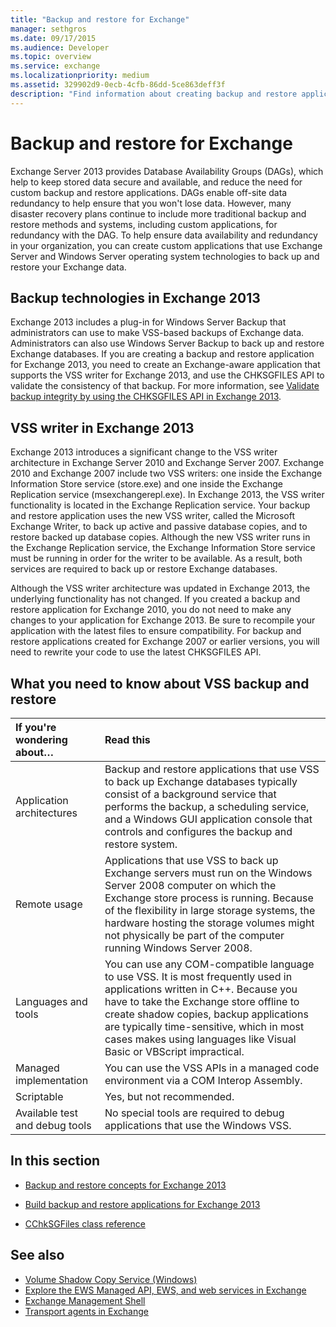 ```yaml
---
title: "Backup and restore for Exchange"
manager: sethgros
ms.date: 09/17/2015
ms.audience: Developer
ms.topic: overview
ms.service: exchange
ms.localizationpriority: medium
ms.assetid: 329902d9-0ecb-4cfb-86dd-5ce863deff3f
description: "Find information about creating backup and restore applications for Exchange 2013."
---
```


# Backup and restore for Exchange
  
Exchange Server 2013 provides Database Availability Groups (DAGs), which help to keep stored data secure and available, and reduce the need for custom backup and restore applications. DAGs enable off-site data redundancy to help ensure that you won't lose data. However, many disaster recovery plans continue to include more traditional backup and restore methods and systems, including custom applications, for redundancy with the DAG. To help ensure data availability and redundancy in your organization, you can create custom applications that use Exchange Server and Windows Server operating system technologies to back up and restore your Exchange data.

<a name="bk_plugin"> </a>

## Backup technologies in Exchange 2013

Exchange 2013 includes a plug-in for Windows Server Backup that administrators can use to make VSS-based backups of Exchange data. Administrators can also use Windows Server Backup to back up and restore Exchange databases. If you are creating a backup and restore application for Exchange 2013, you need to create an Exchange-aware application that supports the VSS writer for Exchange 2013, and use the CHKSGFILES API to validate the consistency of that backup. For more information, see [Validate backup integrity by using the CHKSGFILES API in Exchange 2013](how-to-validate-backup-integrity-by-using-the-chksgfiles-api-in-exchange.md).

<a name="bk_vsswriter"> </a>

## VSS writer in Exchange 2013

Exchange 2013 introduces a significant change to the VSS writer architecture in Exchange Server 2010 and Exchange Server 2007. Exchange 2010 and Exchange 2007 include two VSS writers: one inside the Exchange Information Store service (store.exe) and one inside the Exchange Replication service (msexchangerepl.exe). In Exchange 2013, the VSS writer functionality is located in the Exchange Replication service. Your backup and restore application uses the new VSS writer, called the Microsoft Exchange Writer, to back up active and passive database copies, and to restore backed up database copies. Although the new VSS writer runs in the Exchange Replication service, the Exchange Information Store service must be running in order for the writer to be available. As a result, both services are required to back up or restore Exchange databases.
  
Although the VSS writer architecture was updated in Exchange 2013, the underlying functionality has not changed. If you created a backup and restore application for Exchange 2010, you do not need to make any changes to your application for Exchange 2013. Be sure to recompile your application with the latest files to ensure compatibility. For backup and restore applications created for Exchange 2007 or earlier versions, you will need to rewrite your code to use the latest CHKSGFILES API.
  
## What you need to know about VSS backup and restore

|If you're wondering about…|Read this|
|:-----|:-----|
|Application architectures  <br/> |Backup and restore applications that use VSS to back up Exchange databases typically consist of a background service that performs the backup, a scheduling service, and a Windows GUI application console that controls and configures the backup and restore system.  <br/> |
|Remote usage  <br/> |Applications that use VSS to back up Exchange servers must run on the Windows Server 2008 computer on which the Exchange store process is running. Because of the flexibility in large storage systems, the hardware hosting the storage volumes might not physically be part of the computer running Windows Server 2008.  <br/> |
|Languages and tools  <br/> |You can use any COM-compatible language to use VSS. It is most frequently used in applications written in C++. Because you have to take the Exchange store offline to create shadow copies, backup applications are typically time-sensitive, which in most cases makes using languages like Visual Basic or VBScript impractical.  <br/> |
|Managed implementation  <br/> |You can use the VSS APIs in a managed code environment via a COM Interop Assembly.  <br/> |
|Scriptable  <br/> |Yes, but not recommended.  <br/> |
|Available test and debug tools  <br/> |No special tools are required to debug applications that use the Windows VSS.  <br/> |

## In this section

- [Backup and restore concepts for Exchange 2013](backup-and-restore-concepts-for-exchange-2013.md)

- [Build backup and restore applications for Exchange 2013](build-backup-and-restore-applications-for-exchange-2013.md)

- [CChkSGFiles class reference](cchksgfiles-class-reference.md)

## See also

- [Volume Shadow Copy Service (Windows)](https://msdn.microsoft.com/library/windows/desktop/bb968832%28v=vs.85%29.aspx)
- [Explore the EWS Managed API, EWS, and web services in Exchange](../exchange-web-services/explore-the-ews-managed-api-ews-and-web-services-in-exchange.md)  
- [Exchange Management Shell](../management/exchange-management-shell.md)
- [Transport agents in Exchange](../transport-agents/transport-agents-in-exchange-2013.md)
